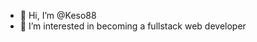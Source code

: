 - 👋 Hi, I’m @Keso88
- 👀 I’m interested in becoming a fullstack web developer

<!---
Keso88/Keso88 is a ✨ special ✨ repository because its `README.md` (this file) appears on your GitHub profile.
You can click the Preview link to take a look at your changes.
--->

